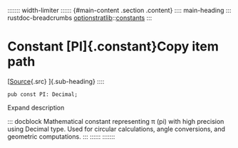 ::::::: width-limiter
:::::: {#main-content .section .content}
:::: main-heading
::: rustdoc-breadcrumbs
[optionstratlib](../index.html)::[constants](index.html)
:::

# Constant [PI]{.constant}Copy item path

[[Source](../../src/optionstratlib/constants.rs.html#13){.src}
]{.sub-heading}
::::

``` {.rust .item-decl}
pub const PI: Decimal;
```

Expand description

::: docblock
Mathematical constant representing π (pi) with high precision using
Decimal type. Used for circular calculations, angle conversions, and
geometric computations.
:::
::::::
:::::::
